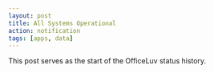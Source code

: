 ```yaml
---
layout: post
title: All Systems Operational
action: notification
tags: [apps, data]
---
```



This post serves as the start of the OfficeLuv status history.
